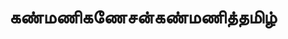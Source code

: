 ---
layout: tagpage
title: "கண்மணிகணேசன்கண்மணித்தமிழ்"
tag: கண்மணிகணேசன்கண்மணித்தமிழ்
description: "கண்மணிகணேசன்கண்மணித்தமிழ் தொடர்புடைய நூல்கள்/கட்டுரைகள்"
robots: noindex
---